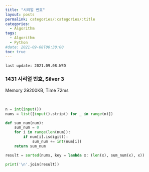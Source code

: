 ```yaml
---
title: "시리얼 번호"
layout: posts
permalink: categories/:categories/:title
categories:
  - Algorithm
tags:
  - Algorithm
  - Python
#date: 2021-09-08T00:30:00
toc: true
---
```


`last update: 2021.09.08.WED` 

### 1431 시리얼 번호, Silver 3
Memory 29200KB, Time 72ms

<br>


```python
n = int(input())
nums = list([input().strip() for _ in range(n)])

def sum_num(num):
    sum_num = 0
    for i in range(len(num)):
        if num[i].isdigit():
            sum_num += int(num[i])
    return sum_num

result = sorted(nums, key = lambda x: (len(x), sum_num(x), x))

print('\n'.join(result))
```